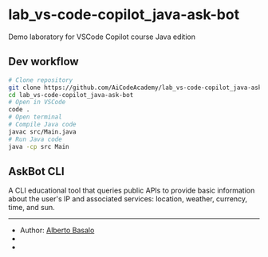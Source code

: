 # lab_vs-code-copilot_java-ask-bot
Demo laboratory for VSCode Copilot course Java edition

## Dev workflow

```bash
# Clone repository
git clone https://github.com/AiCodeAcademy/lab_vs-code-copilot_java-ask-bot.git
cd lab_vs-code-copilot_java-ask-bot
# Open in VSCode
code .
# Open terminal 
# Compile Java code
javac src/Main.java
# Run Java code
java -cp src Main 
```
## AskBot CLI

A CLI educational tool that queries public APIs to provide basic information about the user's IP and associated services: location, weather, currency, time, and sun.


---

- Author: [Alberto Basalo](https://albertobasalo.dev)
- [GitHub Org]: https://github.com/AiCodeAcademy
- [Repository]: https://github.com/AiCodeAcademy/lab_vs-code-copilot_java-ask-bot